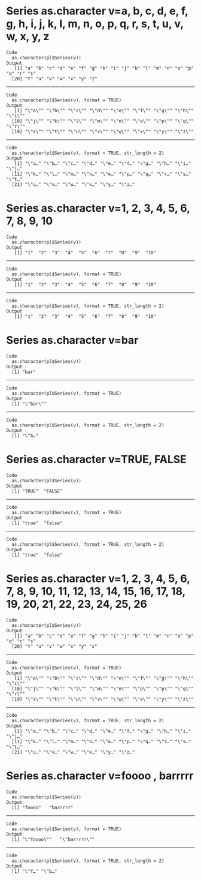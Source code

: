 # Series as.character v=a, b, c, d, e, f, g, h, i, j, k, l, m, n, o, p, q, r, s, t, u, v, w, x, y, z

    Code
      as.character(pl$Series(v))
    Output
       [1] "a" "b" "c" "d" "e" "f" "g" "h" "i" "j" "k" "l" "m" "n" "o" "p" "q" "r" "s"
      [20] "t" "u" "v" "w" "x" "y" "z"

---

    Code
      as.character(pl$Series(v), format = TRUE)
    Output
       [1] "\"a\"" "\"b\"" "\"c\"" "\"d\"" "\"e\"" "\"f\"" "\"g\"" "\"h\"" "\"i\""
      [10] "\"j\"" "\"k\"" "\"l\"" "\"m\"" "\"n\"" "\"o\"" "\"p\"" "\"q\"" "\"r\""
      [19] "\"s\"" "\"t\"" "\"u\"" "\"v\"" "\"w\"" "\"x\"" "\"y\"" "\"z\""

---

    Code
      as.character(pl$Series(v), format = TRUE, str_length = 2)
    Output
       [1] "\"a…" "\"b…" "\"c…" "\"d…" "\"e…" "\"f…" "\"g…" "\"h…" "\"i…" "\"j…"
      [11] "\"k…" "\"l…" "\"m…" "\"n…" "\"o…" "\"p…" "\"q…" "\"r…" "\"s…" "\"t…"
      [21] "\"u…" "\"v…" "\"w…" "\"x…" "\"y…" "\"z…"

# Series as.character v=1, 2, 3, 4, 5, 6, 7, 8, 9, 10

    Code
      as.character(pl$Series(v))
    Output
       [1] "1"  "2"  "3"  "4"  "5"  "6"  "7"  "8"  "9"  "10"

---

    Code
      as.character(pl$Series(v), format = TRUE)
    Output
       [1] "1"  "2"  "3"  "4"  "5"  "6"  "7"  "8"  "9"  "10"

---

    Code
      as.character(pl$Series(v), format = TRUE, str_length = 2)
    Output
       [1] "1"  "2"  "3"  "4"  "5"  "6"  "7"  "8"  "9"  "10"

# Series as.character v=bar

    Code
      as.character(pl$Series(v))
    Output
      [1] "bar"

---

    Code
      as.character(pl$Series(v), format = TRUE)
    Output
      [1] "\"bar\""

---

    Code
      as.character(pl$Series(v), format = TRUE, str_length = 2)
    Output
      [1] "\"b…"

# Series as.character v=TRUE, FALSE

    Code
      as.character(pl$Series(v))
    Output
      [1] "TRUE"  "FALSE"

---

    Code
      as.character(pl$Series(v), format = TRUE)
    Output
      [1] "true"  "false"

---

    Code
      as.character(pl$Series(v), format = TRUE, str_length = 2)
    Output
      [1] "true"  "false"

# Series as.character v=1, 2, 3, 4, 5, 6, 7, 8, 9, 10, 11, 12, 13, 14, 15, 16, 17, 18, 19, 20, 21, 22, 23, 24, 25, 26

    Code
      as.character(pl$Series(v))
    Output
       [1] "a" "b" "c" "d" "e" "f" "g" "h" "i" "j" "k" "l" "m" "n" "o" "p" "q" "r" "s"
      [20] "t" "u" "v" "w" "x" "y" "z"

---

    Code
      as.character(pl$Series(v), format = TRUE)
    Output
       [1] "\"a\"" "\"b\"" "\"c\"" "\"d\"" "\"e\"" "\"f\"" "\"g\"" "\"h\"" "\"i\""
      [10] "\"j\"" "\"k\"" "\"l\"" "\"m\"" "\"n\"" "\"o\"" "\"p\"" "\"q\"" "\"r\""
      [19] "\"s\"" "\"t\"" "\"u\"" "\"v\"" "\"w\"" "\"x\"" "\"y\"" "\"z\""

---

    Code
      as.character(pl$Series(v), format = TRUE, str_length = 2)
    Output
       [1] "\"a…" "\"b…" "\"c…" "\"d…" "\"e…" "\"f…" "\"g…" "\"h…" "\"i…" "\"j…"
      [11] "\"k…" "\"l…" "\"m…" "\"n…" "\"o…" "\"p…" "\"q…" "\"r…" "\"s…" "\"t…"
      [21] "\"u…" "\"v…" "\"w…" "\"x…" "\"y…" "\"z…"

# Series as.character v=foooo  , barrrrr

    Code
      as.character(pl$Series(v))
    Output
      [1] "foooo"   "barrrrr"

---

    Code
      as.character(pl$Series(v), format = TRUE)
    Output
      [1] "\"foooo\""   "\"barrrrr\""

---

    Code
      as.character(pl$Series(v), format = TRUE, str_length = 2)
    Output
      [1] "\"f…" "\"b…"


